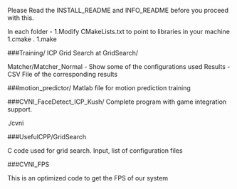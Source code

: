 Please Read the INSTALL_README and INFO_README before you proceed with this.

In each folder - 
1.Modify CMakeLists.txt to point to libraries in your machine
1.cmake .
1.make

###Training/
ICP Grid Search at GridSearch/

Matcher/Matcher_Normal - Show some of the configurations used
Results - CSV File of the corresponding results

###motion_predictor/
Matlab file for motion prediction training

###CVNI_FaceDetect_ICP_Kush/
Complete program with game integration support.

./cvni

###UsefulCPP/GridSearch

C code used for grid search. Input, list of configuration files

###CVNI_FPS

This is an optimized code to get the FPS of our system



